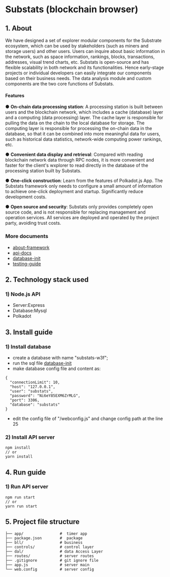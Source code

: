 # Substats (blockchain browser)

## 1. About
We have designed a set of explorer modular components for the Substrate ecosystem, which can be used by stakeholders (such as miners and storage users) and other users. Users can inquire about basic information in the network, such as space information, rankings, blocks, transactions, addresses, visual trend charts, etc. Substats is open-source and has flexible scalability in both network and its functionalities. Hence early-stage projects or individual developers can easily integrate our components based on their business needs. The data analysis module and custom components are the two core functions of Substats.

#### **Features**

● **On-chain data processing station**: A processing station is built between users and the blockchain network, which includes a cache (database) layer and a computing (data processing) layer. The cache layer is responsible for pulling the data on the chain to the local database for storage. The computing layer is responsible for processing the on-chain data in the database, so that it can be combined into more meaningful data for users, such as historical data statistics, network-wide computing power rankings, etc.

● **Convenient data display and retrieval**: Compared with reading blockchain network data through RPC nodes, it is more convenient and faster for the client's wxplorer to read directly in the database of the processing station built by Substats.

● **One-click construction**: Learn from the features of Polkadot.js App. The Substats framework only needs to configure a small amount of information to achieve one-click deployment and startup. Significantly reduce development costs.

● **Open source and security**: Substats only provides completely open source code, and is not responsible for replacing management and operation services. All services are deployed and operated by the project party, avoiding trust costs.

### More documents

- [about-framework](./documents/about-framework.md)
- [api-docs](./documents/api-docs.md)
- [database-init](./documents/database-init.sql)
- [testing-guide](./documents/testing-guide.md)


## 2. Technology stack used

### 1) Node.js API

- Server:Express
- Database:Mysql
- Polkadot

## 3. Install guide

### 1) Install database
- create a database with name "substats-w3f";
- run the sql file [database-init](./documents/database-init.sql)
- make database config file and content as:
```
{
  "connectionLimit": 10,
  "host": "127.0.0.1",
  "user": "substats",
  "password": "Ni6eY85EXM6ZrMLG",
  "port": 3306,
  "database": "substats"
}
```
- edit the config file of "/webconfig.js" and change config path at the line 25

### 2) Install API server

```
npm install
// or
yarn install
```
## 4. Run guide

### 1) Run API server

```
npm run start
// or
yarn run start
```

## 5. Project file structure

```
├── app/                #  timer app
├── package.json        #  package
├── bll/                # business
├── controls/           # control layer
├── dal/                # data Access Layer
├── routes/             # server routes
├── .gitignore          # git ignore file
├── app.js              # server main
└── web.config          # server config
```

